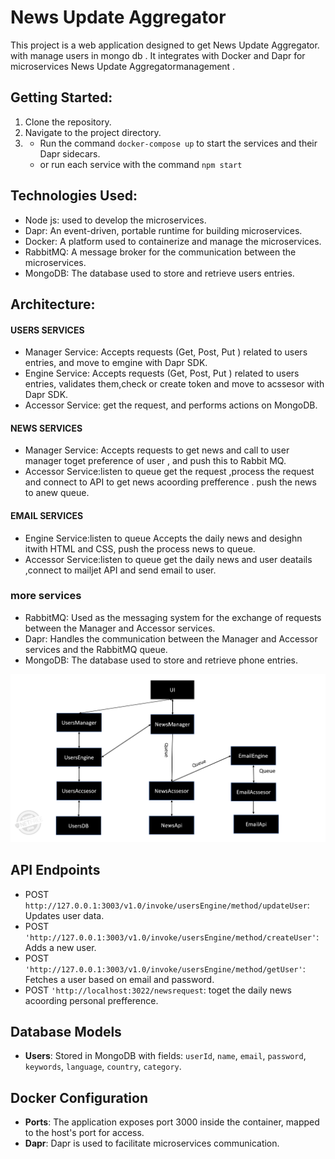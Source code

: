 # News Update Aggregator

This project is a web application designed to get News Update Aggregator.
with manage users in mongo db .
 It integrates with Docker and Dapr for microservices News Update Aggregatormanagement .

## Getting Started:
1. Clone the repository.
2. Navigate to the project directory.
3. * Run the command `docker-compose up` to start the services and their Dapr sidecars.
    * or run each service with the command `npm start`



## Technologies Used:
- Node js: used to develop the microservices.
- Dapr: An event-driven, portable runtime for building microservices.
- Docker: A platform used to containerize and manage the microservices.
- RabbitMQ: A message broker for the communication between the microservices.
- MongoDB: The database used to store and retrieve users entries.

## Architecture:
#### USERS SERVICES
- Manager Service: Accepts requests (Get, Post, Put ) related to users entries, and move to emgine with  Dapr SDK.
- Engine Service: Accepts requests (Get, Post, Put ) related to users entries, validates them,check or create token and move to acssesor with  Dapr SDK.
- Accessor Service: get the request, and performs actions on MongoDB.
 #### NEWS SERVICES
- Manager Service: Accepts requests to get news and call to user manager toget preference of user , and push this  to Rabbit MQ.
- Accessor Service:listen to queue  get the request ,process the request and connect to API to get news acoording  prefference .
push the news to anew queue.

 #### EMAIL SERVICES
- Engine Service:listen to queue  Accepts the daily news and desighn itwith HTML and CSS, 
push the process news to queue.
- Accessor Service:listen to queue  get the daily news and user  deatails ,connect to mailjet API and send email to user.
### more services
- RabbitMQ: Used as the messaging system for the exchange of requests between the Manager and Accessor services.
- Dapr: Handles the communication between the Manager and Accessor services and the RabbitMQ queue.
- MongoDB: The database used to store and retrieve phone entries.

![alt text](image-1.png)

## API Endpoints
- POST `http://127.0.0.1:3003/v1.0/invoke/usersEngine/method/updateUser`: Updates user data.
- POST `'http://127.0.0.1:3003/v1.0/invoke/usersEngine/method/createUser'`: Adds a new user.
- POST  `'http://127.0.0.1:3003/v1.0/invoke/usersEngine/method/getUser'`: Fetches a user based on email and password.
- POST `'http://localhost:3022/newsrequest`: toget the daily news acoording personal prefference.

## Database Models

- **Users**: Stored in MongoDB with fields: `userId`, `name`, `email`, `password`, `keywords`, `language`, `country`, `category`.

## Docker Configuration

- **Ports**: The application exposes port 3000 inside the container, mapped to the host's port for access.
- **Dapr**: Dapr is used to facilitate microservices communication.





